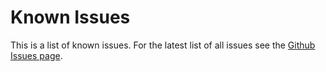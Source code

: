 # Known Issues

This is a list of known issues. For the latest list of all issues see the [Github Issues page](https://github.com/deepgram-starters/nextjs-live-transcription/issues).
